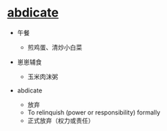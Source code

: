 # [abdicate](https://github.com/jiemaoli/gitblog/issues/35)

- 午餐
   - 煎鸡蛋、清炒小白菜

- 崽崽辅食
   - 玉米肉沫粥

- abdicate
   - 放弃
   - To relinquish (power or responsibility) formally
   - 正式放弃（权力或责任）